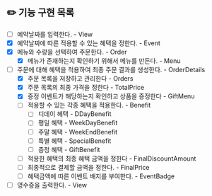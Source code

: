 ## ✏️ 기능 구현 목록
- [ ] 예약날짜를 입력한다. - View
- [x] 예약날짜에 따른 적용할 수 있는 혜택을 정한다. - Event
- [x] 메뉴와 수량을 선택하여 주문한다. - Order
  - [x] 메뉴가 존재하는지 확인하기 위해서 메뉴를 만든다. - Menu
- [ ] 주문에 대해 혜택을 적용하여 최종 주문 결과를 생성한다. - OrderDetails
  - [x] 주문 목록을 저장하고 관리한다 - Orders
  - [x] 주문 목록의 최종 가격을 정한다 - TotalPrice
  - [x] 증정 이벤트가 해당하는지 확인하고 상품을 증정한다 - GiftMenu
  - [ ] 적용할 수 있는 각종 혜택을 적용한다. - Benefit
    - [ ] 디데이 혜택 - DDayBenefit
    - [ ] 평일 혜택 - WeekDayBenefit
    - [ ] 주말 혜택 - WeekEndBenefit
    - [ ] 특별 혜택 - SpecialBenefit
    - [ ] 증정 혜택 - GiftBenefit
  - [ ] 적용한 혜택의 최종 혜택 금액을 정한다 - FinalDiscountAmount
  - [ ] 최종적으로 결제할 금액을 정한다. - FinalPrice
  - [ ] 혜택금액에 따른 이벤트 배지를 부여한다. - EventBadge
- [ ] 영수증을 출력한다. - View